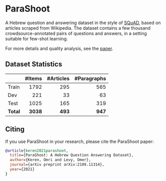 # ParaShoot
A Hebrew question and answering dataset in the style of [SQuAD](https://arxiv.org/abs/1606.05250), based on articles scraped from Wikipedia. The dataset contains a few thousand crowdsource-annotated pairs of questions and answers, in a setting suitable for few-shot learning.

For more details and quality analysis, see the [paper](https://arxiv.org/abs/2109.11314).

## Dataset Statistics

|                              | #Items        | #Articles          | #Paragraphs          |
|------------------------------|            --:|                 --:|                   --:|
|  Train                       |   1792        |         295        |               565       |
|  Dev                         |   221         |          33          |               63       |
|  Test                        |   1025        |         165           |              319        |
|  **Total**                   |  **3038**     |          **493**          |            **947**          |


## Citing
If you use ParaShoot in your research, please cite the ParaShoot paper:
```bibtex
@article{keren2021parashoot,
  title={ParaShoot: A Hebrew Question Answering Dataset},
  author={Keren, Omri and Levy, Omer},
  journal={arXiv preprint arXiv:2109.11314},
  year={2021}
}
```
